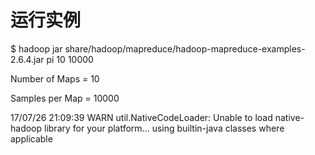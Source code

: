 # 运行实例



$ hadoop jar share/hadoop/mapreduce/hadoop-mapreduce-examples-2.6.4.jar pi 10 10000

Number of Maps  = 10

Samples per Map = 10000

17/07/26 21:09:39 WARN util.NativeCodeLoader: Unable to load native-hadoop library for your platform... using builtin-java classes where applicable



